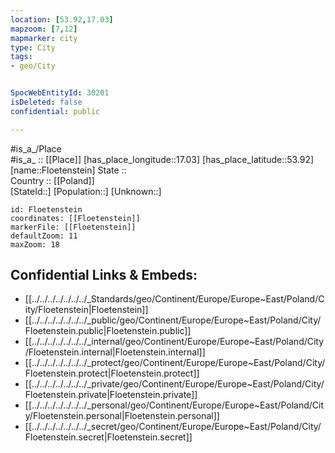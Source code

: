 ```yaml
---
location: [53.92,17.03] 
mapzoom: [7,12] 
mapmarker: city 
type: City
tags:
- geo/City


SpocWebEntityId: 30201
isDeleted: false
confidential: public

---
```

#is_a_/Place  
#is_a_ :: [[Place]] 
[has_place_longitude::17.03] 
[has_place_latitude::53.92] 
[name::Floetenstein] 
State ::  
Country :: [[Poland]]  
[StateId::] 
[Population::] 
[Unknown::] 


```leaflet
id: Floetenstein
coordinates: [[Floetenstein]] 
markerFile: [[Floetenstein]] 
defaultZoom: 11 
maxZoom: 18
```


## Confidential Links & Embeds: 
- [[../../../../../../../_Standards/geo/Continent/Europe/Europe~East/Poland/City/Floetenstein|Floetenstein]] 
- [[../../../../../../../_public/geo/Continent/Europe/Europe~East/Poland/City/Floetenstein.public|Floetenstein.public]] 
- [[../../../../../../../_internal/geo/Continent/Europe/Europe~East/Poland/City/Floetenstein.internal|Floetenstein.internal]] 
- [[../../../../../../../_protect/geo/Continent/Europe/Europe~East/Poland/City/Floetenstein.protect|Floetenstein.protect]] 
- [[../../../../../../../_private/geo/Continent/Europe/Europe~East/Poland/City/Floetenstein.private|Floetenstein.private]] 
- [[../../../../../../../_personal/geo/Continent/Europe/Europe~East/Poland/City/Floetenstein.personal|Floetenstein.personal]] 
- [[../../../../../../../_secret/geo/Continent/Europe/Europe~East/Poland/City/Floetenstein.secret|Floetenstein.secret]] 
